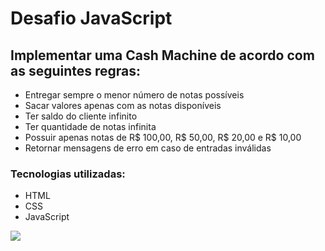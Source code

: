 # Desafio JavaScript
## Implementar uma Cash Machine de acordo com as seguintes regras:

-  Entregar sempre o menor número de notas possíveis
- Sacar valores apenas com as notas disponíveis
- Ter saldo do cliente infinito
- Ter quantidade de notas infinita
- Possuir apenas notas de R$ 100,00, R$ 50,00, R$ 20,00 e R$ 10,00 
- Retornar mensagens de erro em caso de entradas inválidas 

### Tecnologias utilizadas:
- HTML
- CSS
- JavaScript

<img src="https://media.giphy.com/media/RqOUMMzWysfEytGwg0/giphy.gif">
